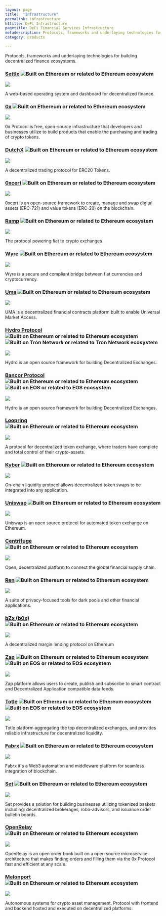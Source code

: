```yaml
---
layout: page
title:  "Infrastructure"
permalink: infrastructure
h1title: DeFi Infrastructure
pagetitle: DeFi Financial Services Infrastructure  
metadescription: Protocols, frameworks and underlaying technologies for building decentralized finance ecosystems.
category: products

---
```


Protocols, frameworks and underlaying technologies for building decentralized finance ecosystems.

### [Settle](https://settle.finance/) ![](/images/ether.png "Built on Ethereum or related to Ethereum ecosystem")

![](/images/output_md/httpssettlefinance.png)

A web-based operating system and dashboard for decentralized finance.

### [0x](https://0x.org/) ![](/images/ether.png "Built on Ethereum or related to Ethereum ecosystem")

![](/images/output_md/https0xorg.png)

0x Protocol is free, open-source infrastructure that developers and businesses utilize to build products that enable the purchasing and trading of crypto tokens.

### [DutchX](https://dutchx-rinkeby.d.exchange/) ![](/images/ether.png "Built on Ethereum or related to Ethereum ecosystem")

![](/images/output_md/httpsdutchx-rinkebydexchange.png)

A decentralized trading protocol for ERC20 Tokens.

### [0xcert](https://0xcert.org/) ![](/images/ether.png "Built on Ethereum or related to Ethereum ecosystem")

![](/images/output_md/https0xcertorg.png)

0xcert is an open-source framework to create, manage and swap digital assets (ERC-721) and value tokens (ERC-20) on the blockchain.

### [Ramp](https://ramp.network/) ![](/images/ether.png "Built on Ethereum or related to Ethereum ecosystem")

![](/images/output_md/httpsrampnetwork.png)

The protocol powering fiat to crypto exchanges

### [Wyre](https://www.sendwyre.com/) ![](/images/ether.png "Built on Ethereum or related to Ethereum ecosystem")

![](/images/output_md/httpswwwsendwyrecom.png)

Wyre is a secure and compliant bridge between fiat currencies and cryptocurrency.

### [Uma](https://umaproject.org/) ![](/images/ether.png "Built on Ethereum or related to Ethereum ecosystem")

![](/images/output_md/httpsumaprojectorg.png)

UMA is a decentralized financial contracts platform built to enable Universal Market Access.

### [Hydro Protocol](https://hydroprotocol.io/) ![](/images/ether.png "Built on Ethereum or related to Ethereum ecosystem") ![](/images/tron.png "Built on Tron Network or related to Tron Network ecosystem")

![](/images/output_md/httpshydroprotocolio.png)

Hydro is an open source framework for building Decentralized Exchanges.

### [Bancor Protocol](https://about.bancor.network/protocol/) ![](/images/ether.png "Built on Ethereum or related to Ethereum ecosystem") ![](/images/eos.png "Built on EOS or related to EOS ecosystem")

![](/images/output_md/httpsaboutbancornetworkprotocol.png)

Hydro is an open source framework for building Decentralized Exchanges.

### [Loopring](https://loopring.org/) ![](/images/ether.png "Built on Ethereum or related to Ethereum ecosystem")

![](/images/output_md/httpsloopringorg.png)

A protocol for decentralized token exchange, where traders have complete and total control of their crypto-assets.

### [Kyber](https://kyber.network/) ![](/images/ether.png "Built on Ethereum or related to Ethereum ecosystem")

![](/images/output_md/httpskybernetwork.png)

On-chain liquidity protocol allows decentralized token swaps to be integrated into any application.

### [Uniswap](https://uniswap.io/) ![](/images/ether.png "Built on Ethereum or related to Ethereum ecosystem")

![](/images/output_md/httpsuniswapio.png)

Uniswap is an open source protocol for automated token exchange on Ethereum.

### [Centrifuge](https://centrifuge.io/) ![](/images/ether.png "Built on Ethereum or related to Ethereum ecosystem")

![](/images/output_md/httpscentrifugeio.png)

Open, decentralized platform to connect the global financial supply chain.

### [Ren](https://renproject.io/) ![](/images/ether.png "Built on Ethereum or related to Ethereum ecosystem")

![](/images/output_md/httpsrenprojectio.png)

A suite of privacy-focused tools for dark pools and other financial applications.

### [bZx (b0x)](https://b0x.network/) ![](/images/ether.png "Built on Ethereum or related to Ethereum ecosystem")

![](/images/output_md/httpsb0xnetwork.png)

A decentralized margin lending protocol on Ethereum

### [Zap](https://zap.org/) ![](/images/ether.png "Built on Ethereum or related to Ethereum ecosystem") ![](/images/eos.png "Built on EOS or related to EOS ecosystem")

![](/images/output_md/httpszaporg.png)

Zap platform allows users to create, publish and subscribe to smart contract and Decentralized Application compatible data feeds.

### [Totle](https://www.totle.com) ![](/images/ether.png "Built on Ethereum or related to Ethereum ecosystem") ![](/images/eos.png "Built on EOS or related to EOS ecosystem")

![](/images/output_md/httpswwwtotlecom.png)

Totle platform aggregating the top decentralized exchanges, and provides reliable infrastructure for decentralized liquidity.

### [Fabrx](https://www.fabrx.io/) ![](/images/ether.png "Built on Ethereum or related to Ethereum ecosystem")

![](/images/output_md/httpswwwfabrxio.png)

Fabrx it's a Web3 automation and middleware platform for seamless integration of blockchain.

### [Set](https://www.setprotocol.com/) ![](/images/ether.png "Built on Ethereum or related to Ethereum ecosystem")

![](/images/output_md/httpswwwsetprotocolcom.png)

Set provides a solution for building businesses utilizing tokenized baskets including: decentralized brokerages, robo-advisors, and issuance order bulletin boards.

### [OpenRelay](https://openrelay.xyz/) ![](/images/ether.png "Built on Ethereum or related to Ethereum ecosystem")

![](/images/output_md/httpsopenrelayxyz.png)

OpenRelay is an open order book built on a open source microservice architecture that makes finding orders and filling them via the 0x Protocol fast and efficient at any scale.

### [Melonport](https://melonport.com/) ![](/images/ether.png "Built on Ethereum or related to Ethereum ecosystem")

![](/images/output_md/httpsmelonportcom.png)

Autonomous systems for crypto asset management. Protocol with frontend and backend hosted and executed on decentralized platforms.
